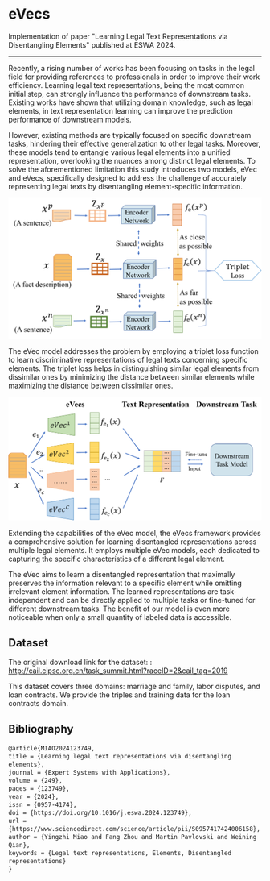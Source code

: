 # eVecs
Implementation of paper "Learning Legal Text Representations via Disentangling Elements" published at ESWA 2024.

---
Recently, a rising number of works has been focusing on tasks in the legal field for providing references to
professionals in order to improve their work efficiency. Learning legal text representations, being the most
common initial step, can strongly influence the performance of downstream tasks. Existing works have shown
that utilizing domain knowledge, such as legal elements, in text representation learning can improve the
prediction performance of downstream models.

 However, existing methods are typically focused on specific
downstream tasks, hindering their effective generalization to other legal tasks. Moreover, these models tend
to entangle various legal elements into a unified representation, overlooking the nuances among distinct legal
elements. To solve the aforementioned limitation this study introduces two models, eVec and eVecs, specifically designed to address the challenge of accurately representing legal texts by disentangling element-specific information. 

<div align=center>
<img src="eVec.png" alt="Example Image" width="600">
</div>

The eVec model addresses the problem by employing a triplet loss function to learn discriminative representations of legal texts concerning specific elements. The triplet loss helps in distinguishing similar legal elements from dissimilar ones by minimizing the distance between similar elements while maximizing the distance between dissimilar ones.  

<div align=center>
<img src="eVecs.png" alt="Example Image" width="600">
</div>

Extending the capabilities of the eVec model, the eVecs framework provides a comprehensive solution for learning disentangled representations across multiple legal elements. It employs multiple eVec models, each dedicated to capturing the specific characteristics of a different legal element.

The eVec aims to learn a disentangled
representation that maximally preserves the information relevant to a specific element while omitting irrelevant element
information. The learned representations are task-independent and can be
directly applied to multiple tasks or fine-tuned for different downstream tasks.
The benefit of our model is even more
noticeable when only a small quantity of labeled data is accessible.






## Dataset

The original download link for the dataset: : http://cail.cipsc.org.cn/task_summit.html?raceID=2&cail_tag=2019

This dataset covers three domains: marriage and family, labor disputes, and loan contracts. We provide the triples and training data for the loan contracts domain.


## Bibliography
```
@article{MIAO2024123749,
title = {Learning legal text representations via disentangling elements},
journal = {Expert Systems with Applications},
volume = {249},
pages = {123749},
year = {2024},
issn = {0957-4174},
doi = {https://doi.org/10.1016/j.eswa.2024.123749},
url = {https://www.sciencedirect.com/science/article/pii/S0957417424006158},
author = {Yingzhi Miao and Fang Zhou and Martin Pavlovski and Weining Qian},
keywords = {Legal text representations, Elements, Disentangled representations}
}
```

